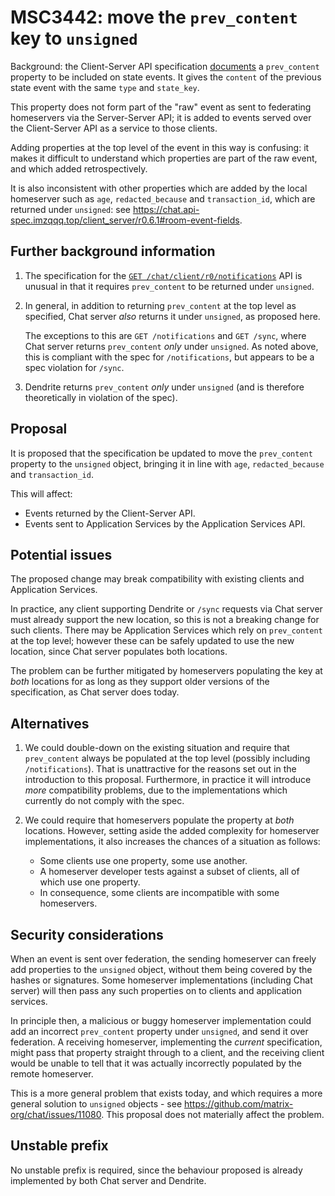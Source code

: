 # MSC3442: move the `prev_content` key to `unsigned`

Background: the Client-Server API specification
[documents](https://chat.api-spec.imzqqq.top/client_server/r0.6.1#state-event-fields)
a `prev_content` property to be included on state events. It gives the
`content` of the previous state event with the same `type` and `state_key`.

This property does not form part of the "raw" event as sent to federating
homeservers via the Server-Server API; it is added to events served over the
Client-Server API as a service to those clients.

Adding properties at the top level of the event in this way is confusing: it
makes it difficult to understand which properties are part of the raw event,
and which added retrospectively.

It is also inconsistent with other properties which are added by the local
homeserver such as `age`, `redacted_because` and `transaction_id`, which are
returned under `unsigned`: see https://chat.api-spec.imzqqq.top/client_server/r0.6.1#room-event-fields.

## Further background information

1. The specification for the [`GET
   /chat/client/r0/notifications`](https://chat.api-spec.imzqqq.top/client_server/r0.6.1#get-matrix-client-r0-notifications)
   API is unusual in that it requires `prev_content` to be returned under
   `unsigned`.

2. In general, in addition to returning `prev_content` at the top level as
   specified, Chat server *also* returns it under `unsigned`, as proposed here.

   The exceptions to this are `GET /notifications` and `GET /sync`, where
   Chat server returns `prev_content` *only* under `unsigned`. As noted above, this
   is compliant with the spec for `/notifications`, but appears to be a spec
   violation for `/sync`.

3. Dendrite returns `prev_content` *only* under `unsigned` (and is therefore
   theoretically in violation of the spec).

## Proposal

It is proposed that the specification be updated to move the `prev_content`
property to the `unsigned` object, bringing it in line with `age`,
`redacted_because` and `transaction_id`.

This will affect:
 * Events returned by the Client-Server API.
 * Events sent to Application Services by the Application Services API.

## Potential issues

The proposed change may break compatibility with existing clients and
Application Services.

In practice, any client supporting Dendrite or `/sync` requests via Chat server
must already support the new location, so this is not a breaking change for
such clients. There may be Application Services which rely on `prev_content` at
the top level; however these can be safely updated to use the new location,
since Chat server populates both locations.

The problem can be further mitigated by homeservers populating the key at
*both* locations for as long as they support older versions of the
specification, as Chat server does today.

## Alternatives

1. We could double-down on the existing situation and require that
   `prev_content` always be populated at the top level (possibly including
   `/notifications`).  That is unattractive for the reasons set out in the
   introduction to this proposal. Furthermore, in practice it will introduce
   *more* compatibility problems, due to the implementations which currently do
   not comply with the spec.

2. We could require that homeservers populate the property at *both*
   locations. However, setting aside the added complexity for homeserver
   implementations, it also increases the chances of a situation as follows:

    * Some clients use one property, some use another.
    * A homeserver developer tests against a subset of clients, all of which use
      one property.
    * In consequence, some clients are incompatible with some homeservers.

## Security considerations

When an event is sent over federation, the sending homeserver can freely add
properties to the `unsigned` object, without them being covered by the
hashes or signatures. Some homeserver implementations (including Chat server)
will then pass any such properties on to clients and application services.

In principle then, a malicious or buggy homeserver implementation could add an
incorrect `prev_content` property under `unsigned`, and send it over
federation. A receiving homeserver, implementing the *current* specification,
might pass that property straight through to a client, and the receiving client
would be unable to tell that it was actually incorrectly populated by the
remote homeserver.

This is a more general problem that exists today, and which requires a more
general solution to `unsigned` objects - see
https://github.com/matrix-org/chat/issues/11080.  This proposal does not
materially affect the problem.

## Unstable prefix

No unstable prefix is required, since the behaviour proposed is already
implemented by both Chat server and Dendrite.
